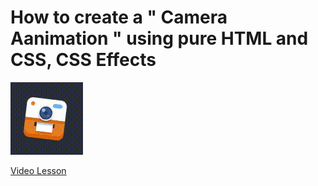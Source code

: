 # How to create a " Camera Aanimation " using pure HTML and CSS, CSS Effects

<img src="../../img/animation_1.gif" alt="Camera Aanimation" />

[Video Lesson](https://www.youtube.com/watch?v=Wkn8jUdCFQo)